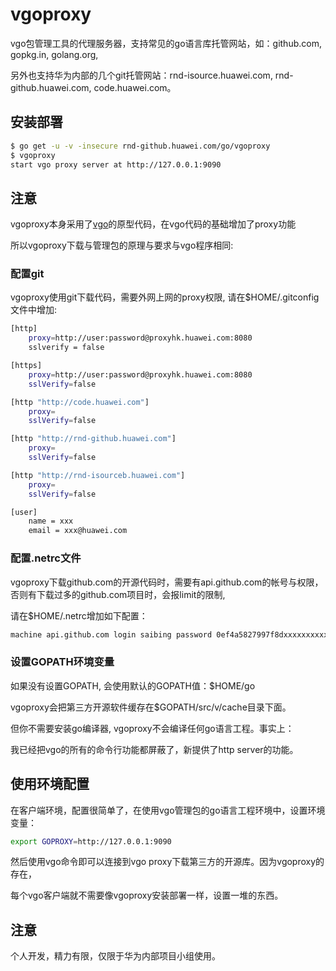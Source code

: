# vgoproxy

vgo包管理工具的代理服务器，支持常见的go语言库托管网站，如：github.com, gopkg.in, golang.org,

另外也支持华为内部的几个git托管网站：rnd-isource.huawei.com, rnd-github.huawei.com, code.huawei.com。

## 安装部署

```bash
$ go get -u -v -insecure rnd-github.huawei.com/go/vgoproxy
$ vgoproxy
start vgo proxy server at http://127.0.0.1:9090
```

## 注意
vgoproxy本身采用了[vgo](https://github.com/golang/vgo)的原型代码，在vgo代码的基础增加了proxy功能

所以vgoproxy下载与管理包的原理与要求与vgo程序相同:

### 配置git
vgoproxy使用git下载代码，需要外网上网的proxy权限, 请在$HOME/.gitconfig文件中增加:

```bash
[http]
    proxy=http://user:password@proxyhk.huawei.com:8080
    sslverify = false

[https]
    proxy=http://user:password@proxyhk.huawei.com:8080
    sslVerify=false

[http "http://code.huawei.com"]
    proxy=
    sslVerify=false

[http "http://rnd-github.huawei.com"]
    proxy=
    sslVerify=false

[http "http://rnd-isourceb.huawei.com"]
    proxy=
    sslVerify=false

[user]
    name = xxx
    email = xxx@huawei.com
```

### 配置.netrc文件

vgoproxy下载github.com的开源代码时，需要有api.github.com的帐号与权限，否则有下载过多的github.com项目时，会报limit的限制,

请在$HOME/.netrc增加如下配置：

```bash
machine api.github.com login saibing password 0ef4a5827997f8dxxxxxxxxxx6c97aeb7e
```

### 设置GOPATH环境变量

如果没有设置GOPATH, 会使用默认的GOPATH值：$HOME/go

vgoproxy会把第三方开源软件缓存在$GOPATH/src/v/cache目录下面。

但你不需要安装go编译器, vgoproxy不会编译任何go语言工程。事实上：

我已经把vgo的所有的命令行功能都屏蔽了，新提供了http server的功能。


## 使用环境配置

在客户端环境，配置很简单了，在使用vgo管理包的go语言工程环境中，设置环境变量：

```bash
export GOPROXY=http://127.0.0.1:9090
```

然后使用vgo命令即可以连接到vgo proxy下载第三方的开源库。因为vgoproxy的存在，

每个vgo客户端就不需要像vgoproxy安装部署一样，设置一堆的东西。

## 注意

个人开发，精力有限，仅限于华为内部项目小组使用。